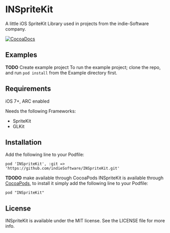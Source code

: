 # INSpriteKit

A little iOS SpriteKit Library used in projects from the indie-Software company.

[![CocoaDocs](http://cocoapod-badges.herokuapp.com/v/INSpriteKit/badge.png)](http://cocoadocs.org/docsets/INSpriteKit)


## Examples

**TODO** Create example project
To run the example project; clone the repo, and run `pod install` from the Example directory first.


## Requirements

iOS 7+, ARC enabled

Needs the following Frameworks:
- SpriteKit
- GLKit


## Installation

Add the following line to your Podfile:

	pod 'INSpriteKit', :git => 'https://github.com/indieSoftware/INSpriteKit.git'


**TDODO** make available through CocoaPods
INSpriteKit is available through [CocoaPods](http://cocoapods.org), to install
it simply add the following line to your Podfile:

    pod "INSpriteKit"


## License

INSpriteKit is available under the MIT license. See the LICENSE file for more info.

